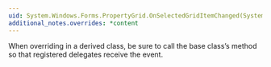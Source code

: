 ```yaml
---
uid: System.Windows.Forms.PropertyGrid.OnSelectedGridItemChanged(System.Windows.Forms.SelectedGridItemChangedEventArgs)
additional_notes.overrides: *content
---
```


<p>When overriding <xref href="System.Windows.Forms.PropertyGrid.OnSelectedGridItemChanged(System.Windows.Forms.SelectedGridItemChangedEventArgs)"></xref> in a derived class, be sure to call the base class’s <xref href="System.Windows.Forms.PropertyGrid.OnSelectedGridItemChanged(System.Windows.Forms.SelectedGridItemChangedEventArgs)"></xref> method so that registered delegates receive the event.</p>


